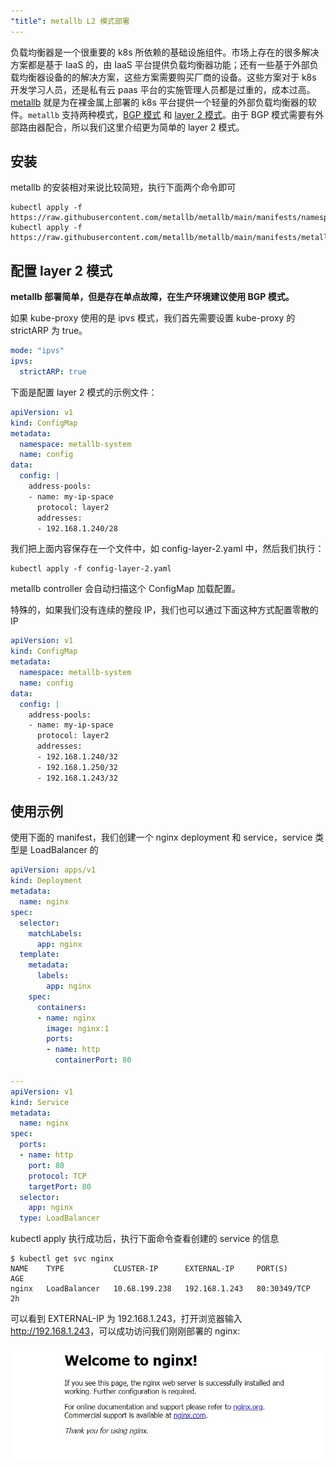 ```yaml
---
"title": metallb L2 模式部署
---
```


负载均衡器是一个很重要的 k8s 所依赖的基础设施组件。市场上存在的很多解决方案都是基于 IaaS 的，由 IaaS 平台提供负载均衡器功能；还有一些基于外部负载均衡器设备的的解决方案，这些方案需要购买厂商的设备。这些方案对于 k8s 开发学习人员，还是私有云 paas 平台的实施管理人员都是过重的，成本过高。[metallb](https://metallb.universe.tf/) 就是为在裸金属上部署的 k8s 平台提供一个轻量的外部负载均衡器的软件。`metallb` 支持两种模式，[BGP 模式](https://metallb.universe.tf/concepts/bgp/) 和 [layer 2 模式](https://metallb.universe.tf/concepts/layer2/)。由于 BGP 模式需要有外部路由器配合，所以我们这里介绍更为简单的 layer 2 模式。

## 安装

metallb 的安装相对来说比较简短，执行下面两个命令即可

```console
kubectl apply -f https://raw.githubusercontent.com/metallb/metallb/main/manifests/namespace.yaml
kubectl apply -f https://raw.githubusercontent.com/metallb/metallb/main/manifests/metallb.yaml
```

## 配置 layer 2 模式

**metallb 部署简单，但是存在单点故障，在生产环境建议使用 BGP 模式。**

如果 kube-proxy 使用的是 ipvs 模式，我们首先需要设置 kube-proxy 的 strictARP 为 true。

```yaml
mode: "ipvs"
ipvs:
  strictARP: true
```

下面是配置 layer 2 模式的示例文件：

```yaml
apiVersion: v1
kind: ConfigMap
metadata:
  namespace: metallb-system
  name: config
data:
  config: |
    address-pools:
    - name: my-ip-space
      protocol: layer2
      addresses:
      - 192.168.1.240/28
```

我们把上面内容保存在一个文件中，如 config-layer-2.yaml 中，然后我们执行：

```console
kubectl apply -f config-layer-2.yaml
```

metallb controller 会自动扫描这个 ConfigMap 加载配置。

特殊的，如果我们没有连续的整段 IP，我们也可以通过下面这种方式配置零散的 IP

```yaml
apiVersion: v1
kind: ConfigMap
metadata:
  namespace: metallb-system
  name: config
data:
  config: |
    address-pools:
    - name: my-ip-space
      protocol: layer2
      addresses:
      - 192.168.1.240/32
      - 192.168.1.250/32
      - 192.168.1.243/32
```

## 使用示例

使用下面的 manifest，我们创建一个 nginx deployment 和 service，service 类型是 LoadBalancer 的

```yaml
apiVersion: apps/v1
kind: Deployment
metadata:
  name: nginx
spec:
  selector:
    matchLabels:
      app: nginx
  template:
    metadata:
      labels:
        app: nginx
    spec:
      containers:
      - name: nginx
        image: nginx:1
        ports:
        - name: http
          containerPort: 80

---
apiVersion: v1
kind: Service
metadata:
  name: nginx
spec:
  ports:
  - name: http
    port: 80
    protocol: TCP
    targetPort: 80
  selector:
    app: nginx
  type: LoadBalancer
```

kubectl apply 执行成功后，执行下面命令查看创建的 service 的信息

```console
$ kubectl get svc nginx
NAME    TYPE           CLUSTER-IP      EXTERNAL-IP     PORT(S)        AGE
nginx   LoadBalancer   10.68.199.238   192.168.1.243   80:30349/TCP   2h
```

可以看到 EXTERNAL-IP 为 192.168.1.243，打开浏览器输入 <http://192.168.1.243>，可以成功访问我们刚刚部署的 nginx:

![avatar](nginx.jpg)
